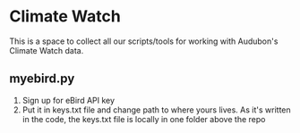 # Climate Watch
This is a space to collect all our scripts/tools for working with Audubon's Climate Watch data.

## myebird.py
1. Sign up for eBird API key
2. Put it in keys.txt file and change path to where yours lives. As it's written in the code, the keys.txt file is locally in one folder above the repo

